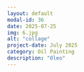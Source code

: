 ```yaml
---
layout: default
modal-id: 36
date: 2025-07-25
img: 6.jpg
alt: "collage"
project-date: July 2025
category: Oil Painting
description: "Oleo"
---
```


